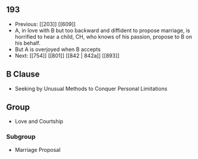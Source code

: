 ## 193
- Previous: [[203]] [[609]] 
- A, in love with B but too backward and diffident to propose marriage, is horrified to hear a child, CH, who knows of his passion, propose to B on his behalf.
- But A is overjoyed when B accepts
- Next: [[754]] [[801]] [[842 | 842a]] [[893]] 

## B Clause
- Seeking by Unusual Methods to Conquer Personal Limitations

## Group
- Love and Courtship

### Subgroup
- Marriage Proposal

